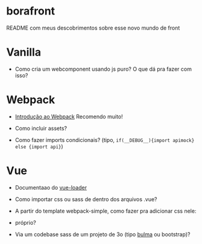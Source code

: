 # borafront
README com meus descobrimentos sobre esse novo mundo de front

# Vanilla

* Como cria um webcomponent usando js puro? O que dá pra fazer com isso?

# Webpack

* [Introdução ao Webpack](https://www.youtube.com/watch?v=WQue1AN93YU) Recomendo muito!

* Como incluir assets?

* Como fazer imports condicionais? (tipo, `if(__DEBUG__){import apimock} else {import api}`)


# Vue

* Documentaao do [vue-loader](http://vue-loader.vuejs.org/en/)

* Como importar css ou sass de dentro dos arquivos .vue?

* A partir do template webpack-simple, como fazer pra adicionar css nele: 
 * próprio?
 * Via um codebase sass de um projeto de 3o (tipo [bulma](http://bulma.io/) ou bootstrap)?
